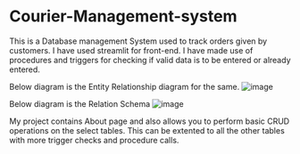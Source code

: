 # Courier-Management-system

This is a Database management System used to track orders given by customers. I have used streamlit for front-end.
I have made use of procedures and triggers for checking if valid data is to be entered or already entered.

Below diagram is the Entity Relationship diagram for the same.
![image](https://user-images.githubusercontent.com/118037785/231949967-1bcbee4d-01d3-403a-9006-6b03c6210d14.png)

Below diagram is the Relation Schema
![image](https://user-images.githubusercontent.com/118037785/231950128-66ef7097-ff12-445e-b6c1-c54c1e2b4ed9.png)

My project contains About page and also allows you to perform basic CRUD operations on the select tables. This can be extented to all the other tables with more trigger checks and procedure calls.
